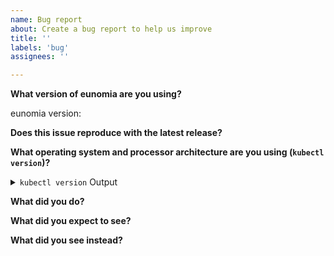 ```yaml
---
name: Bug report
about: Create a bug report to help us improve
title: ''
labels: 'bug'
assignees: ''

---
```


<!-- Please answer these questions before submitting your bug report. Thanks! -->

**What version of eunomia are you using?**

eunomia version:

**Does this issue reproduce with the latest release?**



**What operating system and processor architecture are you using (`kubectl version`)?**

<details><summary><code>kubectl version</code> Output</summary><br><pre>
$ kubectl version

</pre></details>

**What did you do?**

<!--
If possible, provide a recipe for reproducing the error.
A detailed sequence of steps describing what to do to observe the issue is good.
A complete runnable bash shell script is best.
-->



**What did you expect to see?**



**What did you see instead?**
